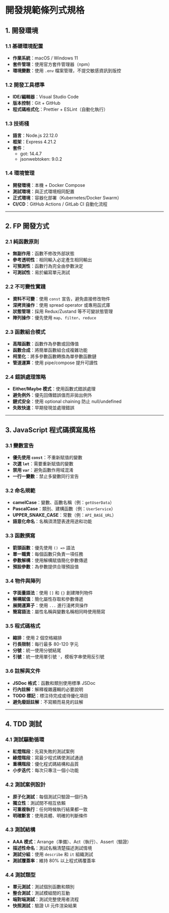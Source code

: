 # 開發規範條列式規格

## 1. 開發環境

### 1.1 基礎環境配置
- **作業系統**：macOS / Windows 11
- **套件管理**：使用官方套件管理器（npm）
- **環境變數**：使用 `.env` 檔案管理，不提交敏感資訊到版控

### 1.2 開發工具標準
- **IDE/編輯器**：Visual Studio Code
- **版本控制**：Git + GitHub
- **程式碼格式化**：Prettier + ESLint（自動化執行）

### 1.3 技術棧
- **語言**：Node.js 22.12.0
- **框架**：Express 4.21.2
- **套件**：
  - got: 14.4.7
  - jsonwebtoken: 9.0.2

### 1.4 環境管理
- **開發環境**：本機 + Docker Compose
- **測試環境**：與正式環境相同配置
- **正式環境**：容器化部署（Kubernetes/Docker Swarm）
- **CI/CD**：GitHub Actions / GitLab CI 自動化流程

---

## 2. FP 開發方式

### 2.1 純函數原則
- **無副作用**：函數不修改外部狀態
- **參考透明性**：相同輸入必定產生相同輸出
- **可預測性**：函數行為完全由參數決定
- **可測試性**：易於編寫單元測試

### 2.2 不可變性實踐
- **資料不可變**：使用 `const` 宣告，避免直接修改物件
- **深拷貝操作**：使用 spread operator 或專用函式庫
- **狀態管理**：採用 Redux/Zustand 等不可變狀態管理
- **陣列操作**：優先使用 `map`、`filter`、`reduce`

### 2.3 函數組合模式
- **高階函數**：函數作為參數或回傳值
- **函數合成**：將簡單函數組合成複雜功能
- **柯里化**：將多參數函數轉換為單參數函數鏈
- **管道運算**：使用 pipe/compose 提升可讀性

### 2.4 錯誤處理策略
- **Either/Maybe 模式**：使用函數式錯誤處理
- **避免例外**：優先回傳錯誤值而非拋出例外
- **鏈式安全**：使用 optional chaining 防止 null/undefined
- **失敗快速**：早期發現並處理錯誤

---

## 3. JavaScript 程式碼撰寫風格

### 3.1 變數宣告
- **優先使用 `const`**：不重新賦值的變數
- **次選 `let`**：需要重新賦值的變數
- **禁用 `var`**：避免函數作用域混淆
- **一行一變數**：禁止多變數同行宣告

### 3.2 命名規範
- **camelCase**：變數、函數名稱（例：`getUserData`）
- **PascalCase**：類別、建構函數（例：`UserService`）
- **UPPER_SNAKE_CASE**：常數（例：`API_BASE_URL`）
- **語意化命名**：名稱須清楚表達用途和功能

### 3.3 函數撰寫
- **箭頭函數**：優先使用 `() =>` 語法
- **單一職責**：每個函數只負責一項任務
- **參數解構**：使用解構賦值簡化參數傳遞
- **預設參數**：為參數提供合理預設值

### 3.4 物件與陣列
- **字面量語法**：使用 `[]` 和 `{}` 創建陣列物件
- **解構賦值**：簡化屬性存取和參數傳遞
- **展開運算子**：使用 `...` 進行淺拷貝操作
- **簡寫語法**：屬性名稱與變數名稱相同時使用簡寫

### 3.5 程式碼格式
- **縮排**：使用 2 個空格縮排
- **行長限制**：每行最多 80-120 字元
- **分號**：統一使用分號結尾
- **引號**：統一使用單引號 `'`，模板字串使用反引號

### 3.6 註解與文件
- **JSDoc 格式**：函數和類別使用標準 JSDoc
- **行內註解**：解釋複雜邏輯的必要說明
- **TODO 標記**：標注待完成或待優化項目
- **避免廢話註解**：不寫顯而易見的註解

---

## 4. TDD 測試

### 4.1 測試驅動循環
- **紅燈階段**：先寫失敗的測試案例
- **綠燈階段**：寫最少程式碼使測試通過
- **重構階段**：優化程式碼結構和品質
- **小步迭代**：每次只專注一個小功能

### 4.2 測試案例設計
- **原子化測試**：每個測試只驗證一個行為
- **獨立性**：測試間不相互依賴
- **可重複執行**：任何時候執行結果都一致
- **明確斷言**：使用具體、明確的判斷條件

### 4.3 測試結構
- **AAA 模式**：Arrange（準備）、Act（執行）、Assert（驗證）
- **描述性命名**：測試名稱清楚描述測試情境
- **測試分組**：使用 `describe` 和 `it` 組織測試
- **測試覆蓋率**：維持 80% 以上程式碼覆蓋率

### 4.4 測試類型
- **單元測試**：測試個別函數和類別
- **整合測試**：測試模組間的互動
- **端對端測試**：測試完整使用者流程
- **快照測試**：驗證 UI 元件渲染結果